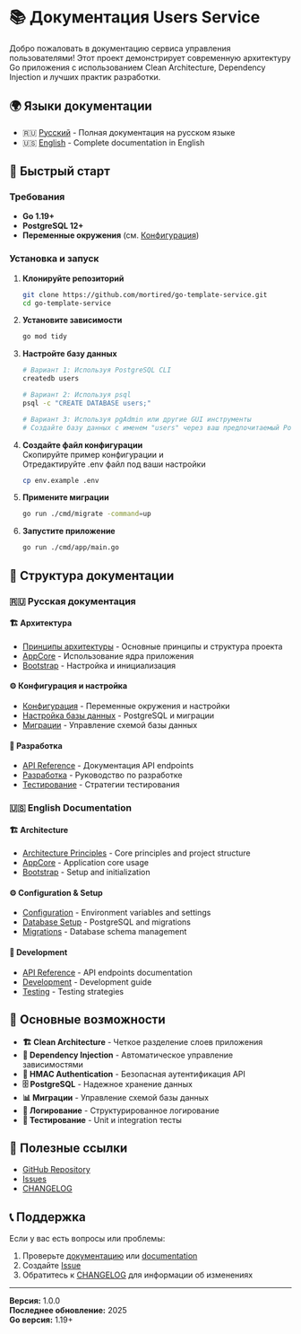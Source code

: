 # 📚 Документация Users Service

Добро пожаловать в документацию сервиса управления пользователями! Этот проект демонстрирует современную архитектуру Go приложения с использованием Clean Architecture, Dependency Injection и лучших практик разработки.

## 🌍 Языки документации

- 🇷🇺 [Русский](../ru/) - Полная документация на русском языке
- 🇺🇸 [English](../en/) - Complete documentation in English

## 🚀 Быстрый старт

### Требования
- **Go 1.19+**
- **PostgreSQL 12+**
- **Переменные окружения** (см. [Конфигурация](configuration.md))

### Установка и запуск

1. **Клонируйте репозиторий**
   ```bash
   git clone https://github.com/mortired/go-template-service.git
   cd go-template-service
   ```

2. **Установите зависимости**
   ```bash
   go mod tidy
   ```

3. **Настройте базу данных**
   ```bash
   # Вариант 1: Используя PostgreSQL CLI
   createdb users
   
   # Вариант 2: Используя psql
   psql -c "CREATE DATABASE users;"
   
   # Вариант 3: Используя pgAdmin или другие GUI инструменты
   # Создайте базу данных с именем "users" через ваш предпочитаемый PostgreSQL клиент
   ```

4. **Создайте файл конфигурации**  
   Скопируйте пример конфигурации и  
   Отредактируйте .env файл под ваши настройки
   ```bash
   cp env.example .env
   ```

5. **Примените миграции**
   ```bash
   go run ./cmd/migrate -command=up
   ```

6. **Запустите приложение**
   ```bash
   go run ./cmd/app/main.go
   ```

## 📖 Структура документации

### 🇷🇺 Русская документация

#### 🏗️ Архитектура
- [Принципы архитектуры](architecture.md) - Основные принципы и структура проекта
- [AppCore](architecture.md#🚀-appcore---ядро-приложения) - Использование ядра приложения
- [Bootstrap](architecture.md#🔧-bootstrap---настройка-приложения) - Настройка и инициализация

#### ⚙️ Конфигурация и настройка
- [Конфигурация](configuration.md) - Переменные окружения и настройки
- [Настройка базы данных](database.md) - PostgreSQL и миграции
- [Миграции](migrations.md) - Управление схемой базы данных

#### 🚀 Разработка
- [API Reference](api.md) - Документация API endpoints
- [Разработка](development.md) - Руководство по разработке
- [Тестирование](testing.md) - Стратегии тестирования

### 🇺🇸 English Documentation

#### 🏗️ Architecture
- [Architecture Principles](../en/architecture.md) - Core principles and project structure
- [AppCore](../en/architecture.md#🚀-appcore---application-core) - Application core usage
- [Bootstrap](../en/architecture.md#🔧-bootstrap---application-setup) - Setup and initialization

#### ⚙️ Configuration & Setup
- [Configuration](../en/configuration.md) - Environment variables and settings
- [Database Setup](../en/database.md) - PostgreSQL and migrations
- [Migrations](../en/migrations.md) - Database schema management

#### 🚀 Development
- [API Reference](../en/api.md) - API endpoints documentation
- [Development](../en/development.md) - Development guide
- [Testing](../en/testing.md) - Testing strategies

## 🎯 Основные возможности

- **🏗️ Clean Architecture** - Четкое разделение слоев приложения
- **🔧 Dependency Injection** - Автоматическое управление зависимостями
- **🔐 HMAC Authentication** - Безопасная аутентификация API
- **🗄️ PostgreSQL** - Надежное хранение данных
- **📊 Миграции** - Управление схемой базы данных
- **📝 Логирование** - Структурированное логирование
- **🧪 Тестирование** - Unit и integration тесты

## 🔗 Полезные ссылки

- [GitHub Repository](https://github.com/mortired/go-template-service)
- [Issues](https://github.com/mortired/go-template-service/issues)
- [CHANGELOG](../../CHANGELOG.md)

## 📞 Поддержка

Если у вас есть вопросы или проблемы:

1. Проверьте [документацию](../ru/) или [documentation](../en/)
2. Создайте [Issue](https://github.com/mortired/go-template-service/issues)
3. Обратитесь к [CHANGELOG](../../CHANGELOG.md) для информации об изменениях

---

**Версия:** 1.0.0  
**Последнее обновление:** 2025  
**Go версия:** 1.19+
